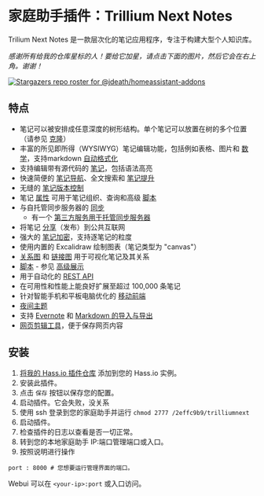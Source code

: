 # 家庭助手插件：Trillium Next Notes
Trilium Next Notes 是一款层次化的笔记应用程序，专注于构建大型个人知识库。

_感谢所有给我的仓库星标的人！要给它加星，请点击下面的图片，然后它会在右上角。谢谢！_

[![Stargazers repo roster for @jdeath/homeassistant-addons](https://reporoster.com/stars/jdeath/homeassistant-addons)](https://github.com/jdeath/homeassistant-addons/stargazers)

## 特点

* 笔记可以被安排成任意深度的树形结构。单个笔记可以放置在树的多个位置（请参见 [克隆](https://triliumnext.github.io/Docs/Wiki/cloning-notes)）
* 丰富的所见即所得（WYSIWYG）笔记编辑功能，包括例如表格、图片和 [数学](https://triliumnext.github.io/Docs/Wiki/text-notes)，支持markdown [自动格式化](https://triliumnext.github.io/Docs/Wiki/text-notes#autoformat)
* 支持编辑带有源代码的 [笔记](https://triliumnext.github.io/Docs/Wiki/code-notes)，包括语法高亮
* 快速简便的 [笔记导航](https://triliumnext.github.io/Docs/Wiki/note-navigation)、全文搜索和 [笔记提升](https://triliumnext.github.io/Docs/Wiki/note-hoisting)
* 无缝的 [笔记版本控制](https://triliumnext.github.io/Docs/Wiki/note-revisions)
* 笔记 [属性](https://triliumnext.github.io/Docs/Wiki/attributes) 可用于笔记组织、查询和高级 [脚本](https://triliumnext.github.io/Docs/Wiki/scripts)
* 与自托管同步服务器的 [同步](https://triliumnext.github.io/Docs/Wiki/synchronization)
  * 有一个 [第三方服务用于托管同步服务器](https://trilium.cc/paid-hosting)
* 将笔记 [分享](https://triliumnext.github.io/Docs/Wiki/sharing)（发布）到公共互联网
* 强大的 [笔记加密](https://triliumnext.github.io/Docs/Wiki/protected-notes)，支持逐笔记的粒度
* 使用内置的 Excalidraw 绘制图表（笔记类型为 "canvas"）
* [关系图](https://triliumnext.github.io/Docs/Wiki/relation-map) 和 [链接图](https://triliumnext.github.io/Docs/Wiki/link-map) 用于可视化笔记及其关系
* [脚本](https://triliumnext.github.io/Docs/Wiki/scripts) - 参见 [高级展示](https://triliumnext.github.io/Docs/Wiki/advanced-showcases)
* 用于自动化的 [REST API](https://triliumnext.github.io/Docs/Wiki/etapi)
* 在可用性和性能上能良好扩展至超过 100,000 条笔记
* 针对智能手机和平板电脑优化的 [移动前端](https://triliumnext.github.io/Docs/Wiki/mobile-frontend)
* [夜间主题](https://triliumnext.github.io/Docs/Wiki/themes)
* 支持 [Evernote](https://triliumnext.github.io/Docs/Wiki/evernote-import) 和 [Markdown 的导入与导出](https://triliumnext.github.io/Docs/Wiki/markdown)
* [网页剪辑工具](https://triliumnext.github.io/Docs/Wiki/web-clipper)，便于保存网页内容

## 安装

1. [将我的 Hass.io 插件仓库][repository] 添加到您的 Hass.io 实例。
2. 安装此插件。
3. 点击 `保存` 按钮以保存您的配置。
4. 启动插件。它会失败，没关系
5. 使用 ssh 登录到您的家庭助手并运行 `chmod 2777 /2effc9b9/trilliumnext`
6. 启动插件。
7. 检查插件的日志以查看是否一切正常。
8. 转到您的本地家庭助手 IP:端口管理端口或入口。
9. 按照说明进行操作

```
port : 8000 # 您想要运行管理界面的端口。
```

Webui 可以在 `<your-ip>:port` 或入口访问。

[repository]: https://github.com/jdeath/homeassistant-addons